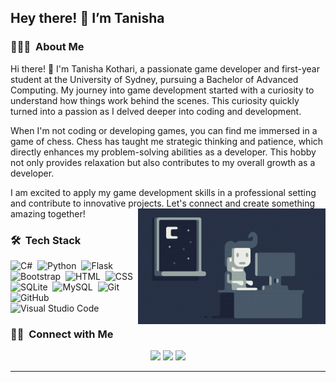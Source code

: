 <h2>Hey there! 👋 I’m Tanisha</h2><p></p>
<h3 id="-about-me">👨🏻‍💻 &nbsp;About Me</h3>
<p>Hi there! 👋 I'm Tanisha Kothari, a passionate game developer and first-year student at the University of Sydney, pursuing a Bachelor of Advanced Computing. My journey into game development started with a curiosity to understand how things work behind the scenes. This curiosity quickly turned into a passion as I delved deeper into coding and development.
  
When I'm not coding or developing games, you can find me immersed in a game of chess. Chess has taught me strategic thinking and patience, which directly enhances my problem-solving abilities as a developer. This hobby not only provides relaxation but also contributes to my overall growth as a developer.

I am excited to apply my game development skills in a professional setting and contribute to innovative projects. Let's connect and create something amazing together!
<img alt="Night Coding" src="https://raw.githubusercontent.com/AVS1508/AVS1508/master/assets/Night-Coding.gif" align="right">
</p>
<h3 id="-tech-stack">🛠 &nbsp;Tech Stack</h3>
<p><img src="https://img.shields.io/badge/-C%23-05122A?style=flat&amp;logo=C%23" alt="C#">&nbsp;
<img src="https://img.shields.io/badge/-Python-05122A?style=flat&amp;logo=python" alt="Python">&nbsp;
<img src="https://img.shields.io/badge/-Flask-05122A?style=flat&amp;logo=flask" alt="Flask">&nbsp;
<img src="https://img.shields.io/badge/-Bootstrap-05122A?style=flat&amp;logo=bootstrap&amp;logoColor=563D7C" alt="Bootstrap">&nbsp;
<img src="https://img.shields.io/badge/-HTML-05122A?style=flat&amp;logo=HTML5" alt="HTML">&nbsp;
<img src="https://img.shields.io/badge/-CSS-05122A?style=flat&amp;logo=CSS3&amp;logoColor=1572B6" alt="CSS"><br>
<img src="https://img.shields.io/badge/SQLite-05122A.svg?style=flat&amp;logo=SQLite&amp;logoColor=white" alt="SQLite">&nbsp;
<img src="https://img.shields.io/badge/MySQL-05122A.svg?style=flat&amp;logo=MySQL&amp;logoColor=white" alt="MySQL">&nbsp;
<img src="https://img.shields.io/badge/-Git-05122A?style=flat&amp;logo=git" alt="Git">&nbsp;
<img src="https://img.shields.io/badge/-GitHub-05122A?style=flat&amp;logo=github" alt="GitHub">&nbsp;
<img src="https://img.shields.io/badge/-Visual%20Studio%20Code-05122A?style=flat&amp;logo=visual-studio-code&amp;logoColor=007ACC" alt="Visual Studio Code">&nbsp;
</p>
<h3 id="-connect-with-me">🤝🏻 &nbsp;Connect with Me</h3>
<p align="center">
<a href="mailto:sachittanisha@gmail.com"><img src="https://img.shields.io/badge/-sachittanisha@gmail.com-D14836?style=flat&amp;logo=Gmail&amp;logoColor=white"></a>
<a href="https://discordapp.com/users/1233699686439718944"><img src="https://img.shields.io/badge/StuckCoder50-D14836?style=flat&amp&logo=Discord&logoColor=white"></a>
<a href="https://instagram.com/x.tanisha_creates.x"><img src="https://img.shields.io/badge/-@x.tanisha__creates.x-D14836?style=flat&amp;logo=Instagram&amp;logoColor=white"></a>
</p>
<hr>
